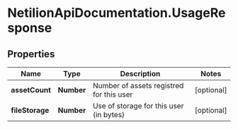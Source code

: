 # NetilionApiDocumentation.UsageResponse

## Properties
Name | Type | Description | Notes
------------ | ------------- | ------------- | -------------
**assetCount** | **Number** | Number of assets registred for this user | [optional] 
**fileStorage** | **Number** | Use of storage for this user (in bytes) | [optional] 
